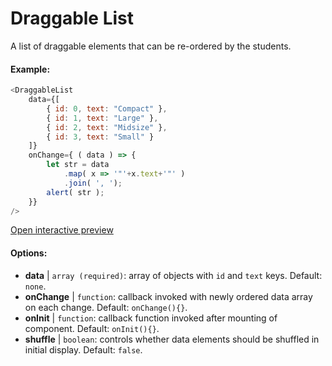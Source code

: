# Draggable List

A list of draggable elements that can be re-ordered by the students.

#### Example:

``` js
<DraggableList
    data={[
        { id: 0, text: "Compact" },
        { id: 1, text: "Large" },
        { id: 2, text: "Midsize" },
        { id: 3, text: "Small" }
    ]}
    onChange={ ( data ) => {
        let str = data
            .map( x => '"'+x.text+'"' )
            .join( ', ');
        alert( str );
    }}
/>
```

[Open interactive preview](https://isle.heinz.cmu.edu/components/draggable-list/)

#### Options:

* __data__ | `array (required)`: array of objects with `id` and `text` keys. Default: `none`.
* __onChange__ | `function`: callback invoked with newly ordered data array on each change. Default: `onChange(){}`.
* __onInit__ | `function`: callback function invoked after mounting of component. Default: `onInit(){}`.
* __shuffle__ | `boolean`: controls whether data elements should be shuffled in initial display. Default: `false`.
